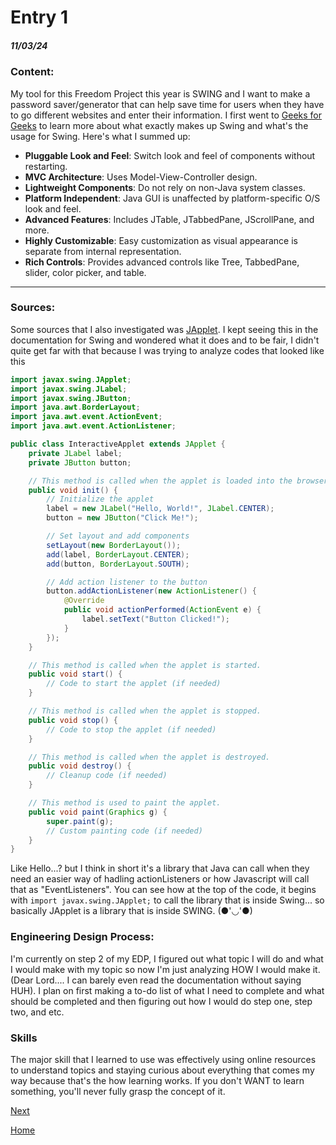 # Entry 1
##### 11/03/24

### Content:
My tool for this Freedom Project this year is SWING and I want to make a password saver/generator that can help save time for users when they have to go different websites and enter their information. I first went to [Geeks for Geeks](https://www.geeksforgeeks.org/introduction-to-java-swing/) to learn more about what exactly makes up Swing and what's the usage for Swing. Here's what I summed up:
<br>
- **Pluggable Look and Feel**: Switch look and feel of components without restarting.
- **MVC Architecture**: Uses Model-View-Controller design.
- **Lightweight Components**: Do not rely on non-Java system classes.
- **Platform Independent**: Java GUI is unaffected by platform-specific O/S look and feel.
- **Advanced Features**: Includes JTable, JTabbedPane, JScrollPane, and more.
- **Highly Customizable**: Easy customization as visual appearance is separate from internal representation.
- **Rich Controls**: Provides advanced controls like Tree, TabbedPane, slider, color picker, and table.
<hr>

### Sources:
Some sources that I also investigated was [JApplet](https://docs.oracle.com/javase/7/docs/api/javax/swing/JApplet.html). I kept seeing this in the documentation for Swing and wondered what it does and to be fair, I didn't quite get far with that because I was trying to analyze codes that looked like this

```java
import javax.swing.JApplet;
import javax.swing.JLabel;
import javax.swing.JButton;
import java.awt.BorderLayout;
import java.awt.event.ActionEvent;
import java.awt.event.ActionListener;

public class InteractiveApplet extends JApplet {
    private JLabel label;
    private JButton button;

    // This method is called when the applet is loaded into the browser.
    public void init() {
        // Initialize the applet
        label = new JLabel("Hello, World!", JLabel.CENTER);
        button = new JButton("Click Me!");

        // Set layout and add components
        setLayout(new BorderLayout());
        add(label, BorderLayout.CENTER);
        add(button, BorderLayout.SOUTH);

        // Add action listener to the button
        button.addActionListener(new ActionListener() {
            @Override
            public void actionPerformed(ActionEvent e) {
                label.setText("Button Clicked!");
            }
        });
    }

    // This method is called when the applet is started.
    public void start() {
        // Code to start the applet (if needed)
    }

    // This method is called when the applet is stopped.
    public void stop() {
        // Code to stop the applet (if needed)
    }

    // This method is called when the applet is destroyed.
    public void destroy() {
        // Cleanup code (if needed)
    }

    // This method is used to paint the applet.
    public void paint(Graphics g) {
        super.paint(g);
        // Custom painting code (if needed)
    }
}
```
Like Hello...? but I think in short it's a library that Java can call when they need an easier way of hadling actionListeners or how Javascript will call that as "EventListeners". You can see how at the top of the code, it begins with `import javax.swing.JApplet;` to call the library that is inside Swing... so basically JApplet is a library that is inside SWING. (●'◡'●)

### Engineering Design Process:
I'm currently on step 2 of my EDP, I figured out what topic I will do and what I would make with my topic so now I'm just analyzing HOW I would make it. (Dear Lord.... I can barely even read the documentation without saying HUH). I plan on first making a to-do list of what I need to complete and what should be completed and then figuring out how I would do step one, step two, and etc.

### Skills
The major skill that I learned to use was effectively using online resources to understand topics and staying curious about everything that comes my way because that's the how learning works. If you don't WANT to learn something, you'll never fully grasp the concept of it.

[Next](entry02.md)

[Home](../README.md)

<!--
hstatsep.github.io/students/
Content:
Which tool you’ve decided on, why, and how you tinkered with it (code)
Use your learning log to help you!
What you're going to make with it
Sources: link to tools you’ve considered (and their resources)
You can/should also link to the files in your tool folder where you tinkered → → →
EDP: self-explanatory
Skills: self-explanatory
Professionalism: self-explanatory -->
